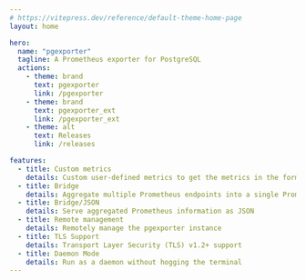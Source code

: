 ```yaml
---
# https://vitepress.dev/reference/default-theme-home-page
layout: home

hero:
  name: "pgexporter"
  tagline: A Prometheus exporter for PostgreSQL
  actions:
    - theme: brand
      text: pgexporter
      link: /pgexporter
    - theme: brand
      text: pgexporter_ext
      link: /pgexporter_ext
    - theme: alt
      text: Releases
      link: /releases

features:
  - title: Custom metrics
    details: Custom user-defined metrics to get the metrics in the form you want
  - title: Bridge
    details: Aggregate multiple Prometheus endpoints into a single Prometheus endpoint
  - title: Bridge/JSON
    details: Serve aggregated Prometheus information as JSON
  - title: Remote management
    details: Remotely manage the pgexporter instance
  - title: TLS Support
    details: Transport Layer Security (TLS) v1.2+ support
  - title: Daemon Mode
    details: Run as a daemon without hogging the terminal
---
```

